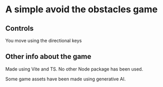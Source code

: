# A simple avoid the obstacles game

## Controls
You move using the directional keys

## Other info about the game
Made using Vite and TS. No other Node package has been used.

Some game assets have been made using generative AI.